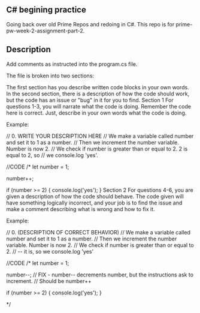 ## C# begining practice
Going back over old Prime Repos and redoing in C#.  This repo is for prime-pw-week-2-assignment-part-2.

## Description
Add comments as instructed into the program.cs file.

The file is broken into two sections:

The first section has you describe written code blocks in your own words.
In the second section, there is a description of how the code should work, but the code has an issue or "bug" in it for you to find.
Section 1
For questions 1-3, you will narrate what the code is doing. Remember the code here is correct. Just, describe in your own words what the code is doing.

Example:

// 0. WRITE YOUR DESCRIPTION HERE
// We make a variable called number and set it to 1 as a number.
// Then we increment the number variable. Number is now 2.
// We check if number is greater than or equal to 2. 2 is equal to 2, so
// we console.log 'yes'.

//CODE
/*
let number = 1;

number++;

if (number >= 2) {
  console.log('yes');
}
Section 2
For questions 4-6, you are given a description of how the code should behave. The code given will have something logically incorrect, and your job is to find the issue and make a comment describing what is wrong and how to fix it.

Example:

// 0. (DESCRIPTION OF CORRECT BEHAVIOR)
// We make a variable called number and set it to 1 as a number.
// Then we increment the number variable. Number is now 2.
// We check if number is greater than or equal to 2. 
// -- it is, so we console.log 'yes'

//CODE
/*
let number = 1;

number--; 
// FIX - number-- decrements number, but the instructions ask to increment. 
// Should be number++

if (number >= 2) {
  console.log('yes');
}

*/